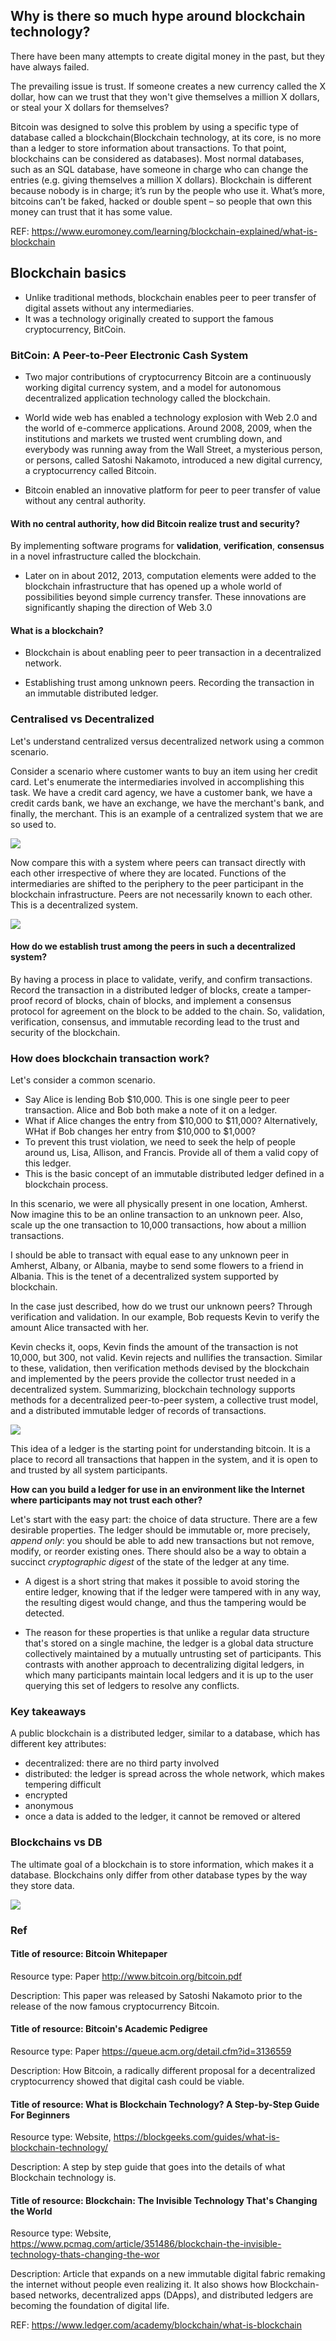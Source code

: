 ## Why is there so much hype around blockchain technology?

There have been many attempts to create digital money in the past, but they have always failed.

The prevailing issue is trust. If someone creates a new currency called the X dollar, how can we trust that they won't give themselves a million X dollars, or steal your X dollars for themselves?

Bitcoin was designed to solve this problem by using a specific type of database called a blockchain(Blockchain technology, at its core, is no more than a ledger to store information about transactions. To that point, blockchains can be considered as databases). Most normal databases, such as an SQL database, have someone in charge who can change the entries (e.g. giving themselves a million X dollars). Blockchain is different because nobody is in charge; it’s run by the people who use it. What’s more, bitcoins can’t be faked, hacked or double spent – so people that own this money can trust that it has some value.

REF: https://www.euromoney.com/learning/blockchain-explained/what-is-blockchain

## Blockchain basics

* Unlike traditional methods, blockchain enables peer to peer transfer of digital assets without any intermediaries.
* It was a technology originally created to support the famous cryptocurrency, BitCoin.

### BitCoin: A Peer-to-Peer Electronic Cash System

* Two major contributions of cryptocurrency Bitcoin are a continuously working digital currency system, and a model 
for autonomous decentralized application technology called the blockchain.

* World wide web has enabled a technology explosion with Web 2.0 and the world of e-commerce applications. 
Around 2008, 2009, when the institutions and markets we trusted went crumbling down, and everybody was 
running away from the Wall Street, a mysterious person, or persons, called Satoshi Nakamoto, 
introduced a new digital currency, a cryptocurrency called Bitcoin.

* Bitcoin enabled an innovative platform for peer to peer transfer of value without any central authority.

#### With no central authority, how did Bitcoin realize trust and security?

By implementing software programs for **validation**, **verification**, **consensus** in a novel infrastructure called the blockchain.

* Later on in about 2012, 2013, computation elements were added to the blockchain infrastructure that has opened up a 
whole world of possibilities beyond simple currency transfer. 
These innovations are significantly shaping the direction of Web 3.0

#### What is a blockchain? 

* Blockchain is about enabling peer to peer transaction in a decentralized network. 

* Establishing trust among unknown peers. Recording the transaction in an immutable distributed ledger.


### Centralised vs Decentralized

Let's understand centralized versus decentralized network using a common scenario. 

Consider a scenario where customer wants to buy an item using her credit card. 
Let's enumerate the intermediaries involved in accomplishing this task. 
We have a credit card agency, we have a customer bank, we have a credit cards bank, we have an exchange, 
we have the merchant's bank, and finally, the merchant. This is an example of a centralized system that we are so used to.

![](images/normal_bank_transaction.jpg)

Now compare this with a system where peers can transact directly with each other irrespective of where they are located. 
Functions of the intermediaries are shifted to the periphery to the peer participant in the blockchain infrastructure. 
Peers are not necessarily known to each other. This is a decentralized system. 

![](images/blockchain_centralized_decentralized.png)

#### How do we establish trust among the peers in such a decentralized system? 
By having a process in place to validate, verify, and confirm transactions. 
Record the transaction in a distributed ledger of blocks, create a tamper-proof record of blocks, chain of blocks, and 
implement a consensus protocol for agreement on the block to be added to the chain. 
So, validation, verification, consensus, and immutable recording lead to the trust and security of the blockchain.

### How does blockchain transaction work?

Let's consider a common scenario.

* Say Alice is lending Bob $10,000. This is one single peer to peer transaction. Alice and Bob both make a note of it on a ledger.
* What if Alice changes the entry from $10,000 to $11,000? Alternatively, WHat if Bob changes her entry from $10,000 to $1,000? 
* To prevent this trust violation, we need to seek the help of people around us, Lisa, Allison, and Francis. Provide all of them a valid copy of this ledger.
* This is the basic concept of an immutable distributed ledger defined in a blockchain process.

In this scenario, we were all physically present in one location, Amherst. Now imagine this to be an online transaction to an unknown peer. Also, scale up the one transaction to 10,000 transactions, how about a million transactions.

I should be able to transact with equal ease to any unknown peer in Amherst, Albany, or Albania, maybe to send some flowers to a friend in Albania. This is the tenet of a decentralized system supported by blockchain.

In the case just described, how do we trust our unknown peers? Through verification and validation. In our example, Bob requests Kevin to verify the amount Alice transacted with her.

Kevin checks it, oops, Kevin finds the amount of the transaction is not 10,000, but 300, not valid. Kevin rejects and nullifies the transaction. Similar to these, validation, then verification methods devised by the blockchain and implemented by the peers provide the collector trust needed in a decentralized system. Summarizing, blockchain technology supports methods for a decentralized peer-to-peer system, a collective trust model, and a distributed immutable ledger of records of transactions.

![](images/blockchain_transaction.jpg)

This idea of a ledger is the starting point for understanding bitcoin. 
It is a place to record all transactions that happen in the system, and it is open to and trusted by all system participants.

**How can you build a ledger for use in an environment like the Internet where participants may not trust each other?**

Let's start with the easy part: the choice of data structure. There are a few desirable properties. The ledger should be immutable or, more precisely, _append only_: you should be able to add new transactions but not remove, modify, or reorder existing ones. There should also be a way to obtain a succinct _cryptographic digest_ of the state of the ledger at any time. 

* A digest is a short string that makes it possible to avoid storing the entire ledger, knowing that if the ledger were tampered with in any way, the resulting digest would change, and thus the tampering would be detected. 
 
* The reason for these properties is that unlike a regular data structure that's stored on a single machine, the ledger is a global data structure collectively maintained by a mutually untrusting set of participants. This contrasts with another approach to decentralizing digital ledgers, in which many participants maintain local ledgers and it is up to the user querying this set of ledgers to resolve any conflicts.

### Key takeaways
A public blockchain is a distributed ledger, similar to a database, which has different key attributes:

- decentralized: there are no third party involved
- distributed: the ledger is spread across the whole network, which makes tempering difficult
- encrypted
- anonymous 
- once a data is added to the ledger, it cannot be removed or altered


### Blockchains vs DB

The ultimate goal of a blockchain is to store information, which makes it a database. Blockchains only differ from other database types by the way they store data.

![](images/blockchain_vs_db.png)

### Ref

#### Title of resource: Bitcoin Whitepaper

Resource type: Paper http://www.bitcoin.org/bitcoin.pdf

Description: This paper was released by Satoshi Nakamoto prior to the release of the now famous cryptocurrency Bitcoin.

#### Title of resource: Bitcoin's Academic Pedigree

Resource type: Paper https://queue.acm.org/detail.cfm?id=3136559

Description: How Bitcoin, a radically different proposal for a decentralized cryptocurrency showed that digital cash could be viable.

#### Title of resource: What is Blockchain Technology? A Step-by-Step Guide For Beginners

Resource type: Website, https://blockgeeks.com/guides/what-is-blockchain-technology/

Description: A step by step guide that goes into the details of what Blockchain technology is.

#### Title of resource: Blockchain: The Invisible Technology That's Changing the World

Resource type: Website, https://www.pcmag.com/article/351486/blockchain-the-invisible-technology-thats-changing-the-wor

Description: Article that expands on a new immutable digital fabric remaking the internet without people even realizing it. It also shows how Blockchain-based networks, decentralized apps (DApps), and distributed ledgers are becoming the foundation of digital life.

REF: https://www.ledger.com/academy/blockchain/what-is-blockchain

